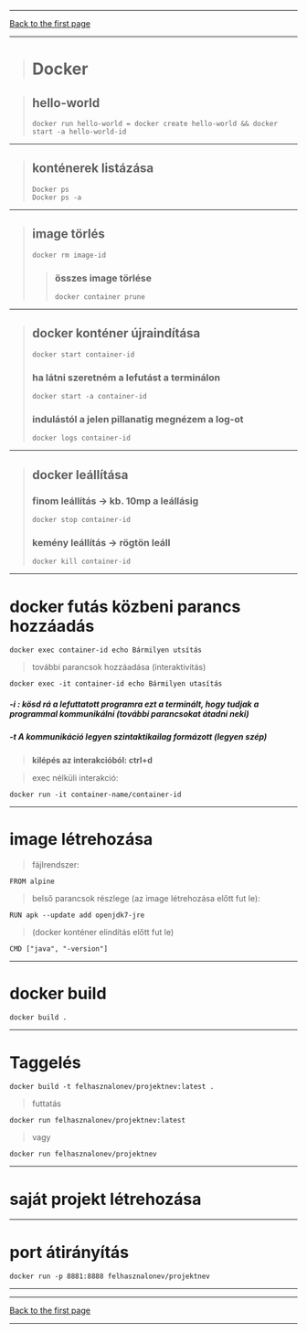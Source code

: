 
---

[Back to the first page](../../README.md)

---

> # Docker

> ## hello-world
>
> ```
> docker run hello-world = docker create hello-world && docker start -a hello-world-id
> ```

 ---
>
> ## konténerek listázása
>
> ```
> Docker ps
> Docker ps -a
> ```
>
---

> ## image törlés
>
> ```
> docker rm image-id
> ```
>
>> ### összes image törlése
>>
>> ```
>> docker container prune
>> ```

---

> ## docker konténer újraindítása
>
> ```
> docker start container-id
> ```
>
> ### ha látni szeretném a lefutást a terminálon
>
> ```
> docker start -a container-id
> ```
>
> ### indulástól a jelen pillanatig megnézem a log-ot
>
> ```
> docker logs container-id
> ```

---

> ## docker leállítása
>
> ### finom leállítás -> kb. 10mp a leállásig
>
> ```
> docker stop container-id
> ```
>
> ### kemény leállítás -> rögtön leáll
>
> ```
> docker kill container-id
> ```

---

# docker futás közbeni parancs hozzáadás

```
docker exec container-id echo Bármilyen utsítás
```

> további parancsok hozzáadása (interaktivitás)

```
docker exec -it container-id echo Bármilyen utasítás
```

##### -i : kösd rá a lefuttatott programra ezt a terminált, hogy tudjak a programmal kommunikálni (további parancsokat átadni neki)
##### -t A kommunikáció legyen szintaktikailag formázott (legyen szép)

> **kilépés az interakcióból: ctrl+d**

> exec nélküli interakció:

```
docker run -it container-name/container-id
```

---

# image létrehozása

> fájlrendszer:

```
FROM alpine
```

> belső parancsok részlege (az image létrehozása előtt fut le):

```
RUN apk --update add openjdk7-jre
```

> (docker konténer elindítás előtt fut le)

```
CMD ["java", "-version"]
```

---

# docker build

```
docker build .
```

---

# Taggelés

```
docker build -t felhasznalonev/projektnev:latest .
```

> futtatás

```
docker run felhasznalonev/projektnev:latest
```

> vagy

```
docker run felhasznalonev/projektnev
```

---

# saját projekt létrehozása


---

# port átirányítás

```
docker run -p 8881:8888 felhasznalonev/projektnev
```


---

---

[Back to the first page](../../README.md)

---
